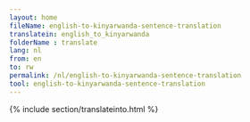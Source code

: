 ```yaml
---
layout: home
fileName: english-to-kinyarwanda-sentence-translation
translatein: english_to_kinyarwanda
folderName : translate
lang: nl
from: en
to: rw
permalink: /nl/english-to-kinyarwanda-sentence-translation
tool: english-to-kinyarwanda-sentence-translation
---
```

{% include section/translateinto.html %}